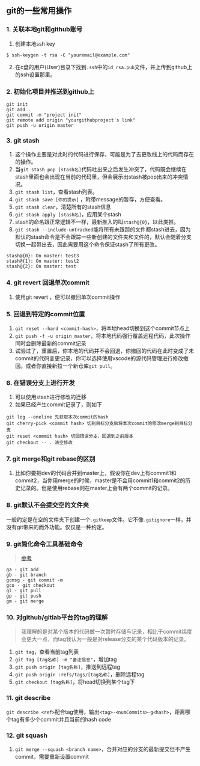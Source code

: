 ## git的一些常用操作

### 1. 关联本地git和github账号
1. 创建本地ssh key
```
$ ssh-keygen -t rsa -C "youremail@example.com"
```
2. 在c盘的用户(User)目录下找到```.ssh```中的```id_rsa.pub```文件，并上传到github上的ssh设置那里。

### 2. 初始化项目并推送到github上
```
git init
git add .
git commit -m "project init"
git remote add origin "yourgithubproject's link"
git push -u origin master
``` 

### 3. git stash
1. 这个操作主要是对此时的代码进行保存，可能是为了去更改线上的代码而存在的操作。
2. 当```git stash pop [stash名]```代码吐出来之后发生冲突了，代码既会继续在stash里面也会出现在当前的代码里，但会展示出stash被pop出来的冲突情况。
3. ```git stash list```，查看stash列表。
4. ```git stash save [你的提示]``` ，附带message的暂存，方便查看。
5. ```git stash clear```，清楚所有的stash信息
6. ```git stash apply [stash名]```，应用某个stash
7. stash的命名跟正常逻辑不一样，最新推入的叫```stash@{0}```，以此类推。
8. ```git stash --include-untracked```能将所有未跟踪的文件都stash进去，因为默认的stash命令是不会跟踪一些新创建的文件夹和文件的，默认会随着分支切换一起带出去，因此需要用这个命令保证stash了所有更改。
```
stash@{0}: On master: test3
stash@{1}: On master: test2
stash@{2}: On master: test
```

### 4. git revert 回退单次commit
1. 使用git revert <commit-hash>，便可以撤回单次commit操作

### 5. 回退到特定的commit位置
1. ```git reset --hard <commit-hash>```，将本地head切换到这个commit节点上
2. ```git push -f -u origin master```，将本地代码强行覆盖远程代码，此次操作同时会删除最新的commit记录
3. 试验过了，重置后，你本地的代码并不会回退，你撤回的代码在此时变成了未commit的代码变更记录，你可以选择使用vscode的源代码管理进行修改撤回。或者你直接新拉一个新仓库```git pull```。

### 6. 在错误分支上进行开发
1. 可以使用stash进行修改的迁移
2. 如果已经产生commit记录了，则如下
```
git log --oneline 先获取本次commit的hash
git cherry-pick <commit hash> 切到目标分支后将本次commit的修改merge到目标分支
git reset <commit hash> 切回错误分支，回退到之前版本
git checkout -- . 清空修改
```

### 7. git merge和git rebase的区别
1. 比如你要把dev的代码合并到master上，假设你在dev上有commit1和commit2，当你用merge的时候，master是不会用commit1和commit2的历史记录的。但是使用rebase则在master上会有两个commit的记录。

### 8. git默认不会提交空的文件夹
一般约定是在空的文件夹下创建一个```.gitkeep```文件。它不像```.gitignore```一样，并没有git带来的而外功能。仅仅是一种约定。

### 9. git简化命令工具基础命令
> [参考](https://github.com/ohmyzsh/ohmyzsh/blob/master/plugins/git/README.md)
```
ga - git add
gb - git branch
gcmsg - git commit -m
gco - git checkout
gl - git pull
gp - git push
gm - git merge
```

### 10. 对github/gitlab平台的tag的理解
> 我理解的是对某个版本的代码做一次暂时存储与记录，相比于commit纬度会更大一点，而tag我认为一般是对release分支的某个代码版本的记录。
1. ```git tag```，查看当前tag列表
2. ```git tag [tag名称] -m "备注信息"```，增加tag
3. ```git push origin [tag名称]```，推送到远程tag
4. ```git push origin :refs/tags/[tag名称]```，删除远程tag
5. ```git checkout [tag名称]```，将head切换到某个tag下

### 11. git describe
```git describe <ref>```配合tag使用，输出```<tag>-<numCommits>-g<hash>```，距离哪个tag有多少个commit并且当前的hash code

### 12. git squash
1. ```git merge --squash <branch name>```，合并对应的分支的最新提交但不产生commit，需要重新设置commit